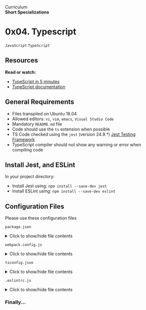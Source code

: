 Curriculum <br>
**Short Specializations** <br>

# 0x04. Typescript

```JavaScript```
```TypeScript```

## Resources

**Read or watch:**

* [TypeScript in 5 minutes](https://www.typescriptlang.org/docs/handbook/typescript-in-5-minutes.html)
* [TypeScript documentation](https://www.typescriptlang.org/docs/handbook/2/everyday-types.html)

## General Requirements

* Files transpiled on Ubuntu 18.04
* Allowed editors: `vi`, `vim`, `emacs`, `Visual Studio Code`
* Mandatory `README.md` file
* Code should use the `ts` extension when possible
* TS Code checked using the `jest` (version 24.9.*) [Jest Testing Framework](https://www.jestjs.io)
* TypeScript compiler should not show any warning or error when compiling code

## Install Jest, and ESLint

In your project directory:

* Install Jest using: `npm install --save-dev jest`
* Install ESLint using: `npm install --save-dev eslint`

## Configuration Files

Please use these configuration files

`package.json`
<details>
  <summary>Click to show/hide file contents</summary>

  ```json
  {
	"name": "typescript_dependencies",
	"version": "1.0.0",
	"description": "",
	"main": "index.js",
	"scripts": {
	  "start-dev": "webpack-dev-server --open",
	  "build": "webpack",
	  "test": "jest"
	},
	"keywords": [],
	"author": "",
	"license": "ISC",
	"devDependencies": {
	  "@babel/plugin-proposal-export-default-from": "^7.5.2",
	  "@babel/preset-typescript": "^7.7.2",
	  "@types/jest": "^24.0.23",
	  "@typescript-eslint/eslint-plugin": "^2.4.0",
	  "@typescript-eslint/parser": "^2.4.0",
	  "clean-webpack-plugin": "^3.0.0",
	  "fork-ts-checker-webpack-plugin": "^1.5.1",
	  "html-webpack-plugin": "^3.2.0",
	  "jest": "^24.9.0",
	  "source-map": "^0.7.3",
	  "ts-jest": "^24.1.0",
	  "ts-loader": "^6.2.0".
	  "typescript": "^3.6.4",
	  "webpack": "^4.41.2",
	  "webpack-cli": "^3.3.9",
	  "webpack-dev-server": "^3.8.2"
	}
  }
  ```
</details>

`webpack.config.js`
<details>
  <summary>Click to show/hide file contents</summary>

  ```typescript
  const path = require("path");
  const HtmlWebpackPlugin = require('html-webpack-plugin');
  const { CleanWebpackPlugin } = require('clean-webpack-plugin');
  const ForkTsCheckerWebPackPlugin = require('fork-ts-checker-webpack-plugin');

  module.exports = {
    entry: "./js/main.ts",
    devtool: "inline-source-map",
    module: {
      rules: [
        {
	  test: /\.tsx?$/,
	  loader: 'ts-loader',
	  options: {
	    transpileOnly: true
	  }
	}
      ]
    },
    resolve: {
      extensions: [".tsx", ".ts", ".js"]
    },
    devServer: {
      contentBase: "./dist"
    },
    plugins: [
      new ForkTsCheckerWebpackPlugin(),
      new CleanWebpackPlugin(),
      new HtmlWebpackPlugin({
        title: "Development"
      })
    ],
    output: {
      filename: "bundle.js",
      path: path.resolve(__dirname, "dist")
    }
  };
  ```
</details>

`tsconfig.json`
<details>
  <summary>Click to show/hide file contents</summary>

  ```json
  {
    "compilerOptions": {
      "outDir": "./dist/",
      "sourceMap": true,
      "nonImplicitAny": true,
      "module": "es6",
      "target": "es5",
      "allowJs": true,
      "moduleResolution": "node"
    }
  }
  ```
</details>

`.eslintrc.js`
<details>
  <summary>Click to show/hide file contents</summary>

  ```typescript
  module.exports = {
    parser: '@typescript-eslint/parser',
    extends: [
      'plugin:@typescript-eslint/recommended', // Uses the recommmeded rules from @typescript-eslint/eslint-plugin
    ],
    parserOptions: {
      ecmaVersion: 2018,
      sourceType: 'module',
    },
    rules: {
    },
  };
  ```
</details>

### Finally...
